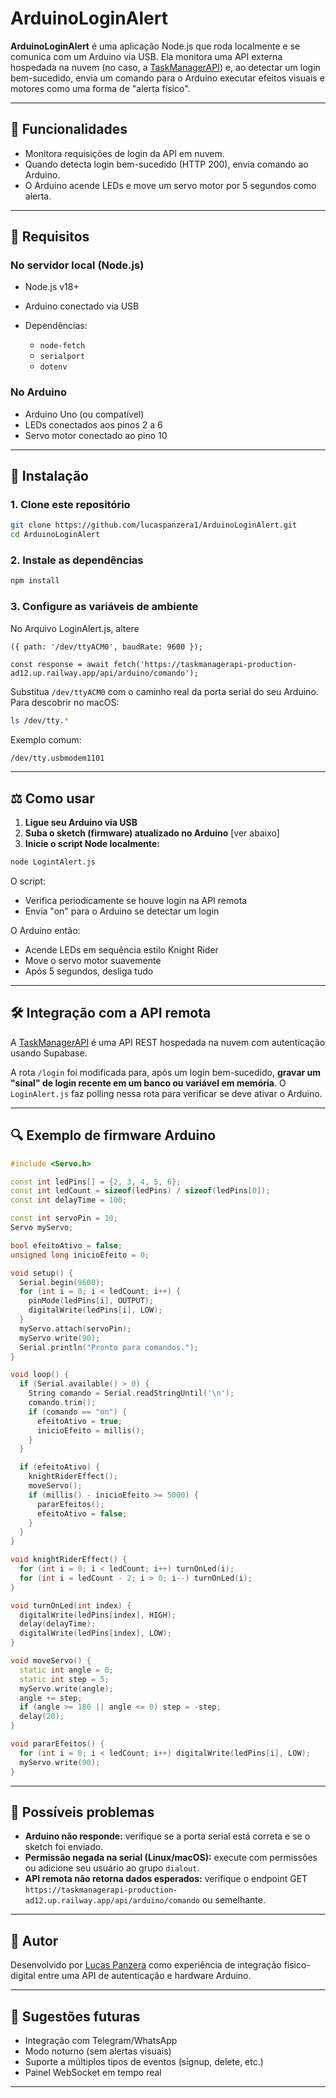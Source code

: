 # ArduinoLoginAlert

**ArduinoLoginAlert** é uma aplicação Node.js que roda localmente e se comunica com um Arduino via USB. Ela monitora uma API externa hospedada na nuvem (no caso, a [TaskManagerAPI](https://taskmanagerapi-production-ad12.up.railway.app/api/)) e, ao detectar um login bem-sucedido, envia um comando para o Arduino executar efeitos visuais e motores como uma forma de "alerta físico".

---

## 🚀 Funcionalidades

* Monitora requisições de login da API em nuvem.
* Quando detecta login bem-sucedido (HTTP 200), envia comando ao Arduino.
* O Arduino acende LEDs e move um servo motor por 5 segundos como alerta.

---

## 🤺 Requisitos

### No servidor local (Node.js)

* Node.js v18+
* Arduino conectado via USB
* Dependências:

  * `node-fetch`
  * `serialport`
  * `dotenv`

### No Arduino

* Arduino Uno (ou compatível)
* LEDs conectados aos pinos 2 a 6
* Servo motor conectado ao pino 10

---

## 📝 Instalação

### 1. Clone este repositório

```bash
git clone https://github.com/lucaspanzera1/ArduinoLoginAlert.git
cd ArduinoLoginAlert
```

### 2. Instale as dependências

```bash
npm install
```

### 3. Configure as variáveis de ambiente


No Arquivo LoginAlert.js, altere 

```env
({ path: '/dev/ttyACM0', baudRate: 9600 });

const response = await fetch('https://taskmanagerapi-production-ad12.up.railway.app/api/arduino/comando');
```

Substitua `/dev/ttyACM0` com o caminho real da porta serial do seu Arduino. Para descobrir no macOS:

```bash
ls /dev/tty.*
```

Exemplo comum:

```bash
/dev/tty.usbmodem1101
```

---

## ⚖️ Como usar

1. **Ligue seu Arduino via USB**
2. **Suba o sketch (firmware) atualizado no Arduino** \[ver abaixo]
3. **Inicie o script Node localmente:**

```bash
node LogintAlert.js
```

O script:

* Verifica periodicamente se houve login na API remota
* Envia "on" para o Arduino se detectar um login

O Arduino então:

* Acende LEDs em sequência estilo Knight Rider
* Move o servo motor suavemente
* Após 5 segundos, desliga tudo

---

## 🛠️ Integração com a API remota

A [TaskManagerAPI](https://github.com/lucaspanzera1/TaskManagerAPI) é uma API REST hospedada na nuvem com autenticação usando Supabase.

A rota `/login` foi modificada para, após um login bem-sucedido, **gravar um "sinal" de login recente em um banco ou variável em memória**. O `LoginAlert.js` faz polling nessa rota para verificar se deve ativar o Arduino.

---

## 🔍 Exemplo de firmware Arduino

```cpp
#include <Servo.h>

const int ledPins[] = {2, 3, 4, 5, 6};
const int ledCount = sizeof(ledPins) / sizeof(ledPins[0]);
const int delayTime = 100;

const int servoPin = 10;
Servo myServo;

bool efeitoAtivo = false;
unsigned long inicioEfeito = 0;

void setup() {
  Serial.begin(9600);
  for (int i = 0; i < ledCount; i++) {
    pinMode(ledPins[i], OUTPUT);
    digitalWrite(ledPins[i], LOW);
  }
  myServo.attach(servoPin);
  myServo.write(90);
  Serial.println("Pronto para comandos.");
}

void loop() {
  if (Serial.available() > 0) {
    String comando = Serial.readStringUntil('\n');
    comando.trim();
    if (comando == "on") {
      efeitoAtivo = true;
      inicioEfeito = millis();
    }
  }

  if (efeitoAtivo) {
    knightRiderEffect();
    moveServo();
    if (millis() - inicioEfeito >= 5000) {
      pararEfeitos();
      efeitoAtivo = false;
    }
  }
}

void knightRiderEffect() {
  for (int i = 0; i < ledCount; i++) turnOnLed(i);
  for (int i = ledCount - 2; i > 0; i--) turnOnLed(i);
}

void turnOnLed(int index) {
  digitalWrite(ledPins[index], HIGH);
  delay(delayTime);
  digitalWrite(ledPins[index], LOW);
}

void moveServo() {
  static int angle = 0;
  static int step = 5;
  myServo.write(angle);
  angle += step;
  if (angle >= 180 || angle <= 0) step = -step;
  delay(20);
}

void pararEfeitos() {
  for (int i = 0; i < ledCount; i++) digitalWrite(ledPins[i], LOW);
  myServo.write(90);
}
```

---

## 🚫 Possíveis problemas

* **Arduino não responde:** verifique se a porta serial está correta e se o sketch foi enviado.
* **Permissão negada na serial (Linux/macOS):** execute com permissões ou adicione seu usuário ao grupo `dialout`.
* **API remota não retorna dados esperados:** verifique o endpoint GET `https://taskmanagerapi-production-ad12.up.railway.app/api/arduino/comando` ou semelhante.

---

## 🌟 Autor

Desenvolvido por [Lucas Panzera](https://github.com/lucaspanzera1) como experiência de integração físico-digital entre uma API de autenticação e hardware Arduino.

---

## 🎉 Sugestões futuras

* Integração com Telegram/WhatsApp
* Modo noturno (sem alertas visuais)
* Suporte a múltiplos tipos de eventos (signup, delete, etc.)
* Painel WebSocket em tempo real

---
